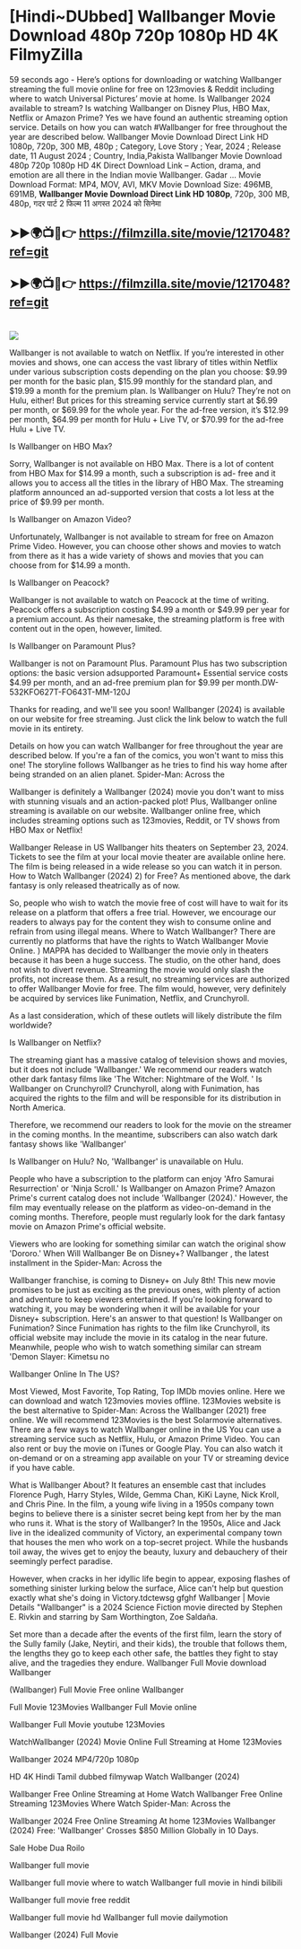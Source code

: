 # [Hindi~DUbbed] Wallbanger Movie Download 480p 720p 1080p HD 4K FilmyZilla


59 seconds ago - Here’s options for downloading or watching Wallbanger streaming the full movie online for free on 123movies & Reddit including where to watch Universal Pictures’ movie at home. Is Wallbanger 2024 available to stream? Is watching Wallbanger on Disney Plus, HBO Max, Netflix or Amazon Prime? Yes we have found an authentic streaming option service. Details on how you can watch #Wallbanger for free throughout the year are described below. Wallbanger Movie Download Direct Link HD 1080p, 720p, 300 MB, 480p ; Category, Love Story ; Year, 2024 ; Release date, 11 August 2024 ; Country, India,Pakista Wallbanger Movie Download 480p 720p 1080p HD 4K Direct Download Link – Action, drama, and emotion are all there in the Indian movie Wallbanger. Gadar ...
Movie Download Format: MP4, MOV, AVI, MKV
Movie Download Size: 496MB, 691MB, **Wallbanger Movie Download Direct Link HD 1080p**, 720p, 300 MB, 480p, गदर पार्ट 2 फिल्म 11 अगस्त 2024 को सिनेमा

## ➤►🌍📺📱👉   https://filmzilla.site/movie/1217048?ref=git

## ➤►🌍📺📱👉   https://filmzilla.site/movie/1217048?ref=git

#

<img src="https://image.tmdb.org/t/p/w780//mghFVj29zoubxOrO2d6Y3ScrYNu.jpg" />

Wallbanger is not available to watch on Netflix. If you’re interested in other movies and shows, one can access the vast library of titles within Netflix under various subscription costs depending on the plan you choose: $9.99 per month for the basic plan, $15.99 monthly for the standard plan, and $19.99 a month for the premium plan. Is Wallbanger on Hulu? They’re not on Hulu, either! But prices for this streaming service currently start at $6.99 per month, or $69.99 for the whole year. For the ad-free version, it’s $12.99 per month, $64.99 per month for Hulu + Live TV, or $70.99 for the ad-free Hulu + Live TV.

Is Wallbanger on HBO Max?

Sorry, Wallbanger is not available on HBO Max. There is a lot of content from HBO Max for $14.99 a month, such a subscription is ad- free and it allows you to access all the titles in the library of HBO Max. The streaming platform announced an ad-supported version that costs a lot less at the price of $9.99 per month.

Is Wallbanger on Amazon Video?

Unfortunately, Wallbanger is not available to stream for free on Amazon Prime Video. However, you can choose other shows and movies to watch from there as it has a wide variety of shows and movies that you can choose from for $14.99 a month.

Is Wallbanger on Peacock?

Wallbanger is not available to watch on Peacock at the time of writing. Peacock offers a subscription costing $4.99 a month or $49.99 per year for a premium account. As their namesake, the streaming platform is free with content out in the open, however, limited.

Is Wallbanger on Paramount Plus?

Wallbanger is not on Paramount Plus. Paramount Plus has two subscription options: the basic version adsupported Paramount+ Essential service costs $4.99 per month, and an ad-free premium plan for $9.99 per month.DW-532KFO627T-FO643T-MM-120J

Thanks for reading, and we'll see you soon! Wallbanger (2024) is available on our website for free streaming. Just click the link below to watch the full movie in its entirety.

Details on how you can watch Wallbanger for free throughout the year are described below. If you're a fan of the comics, you won't want to miss this one! The storyline follows Wallbanger as he tries to find his way home after being stranded on an alien planet. Spider-Man: Across the

Wallbanger is definitely a Wallbanger (2024) movie you don't want to miss with stunning visuals and an action-packed plot! Plus, Wallbanger online streaming is available on our website. Wallbanger online free, which includes streaming options such as 123movies, Reddit, or TV shows from HBO Max or Netflix!

Wallbanger Release in US Wallbanger hits theaters on September 23, 2024. Tickets to see the film at your local movie theater are available online here. The film is being released in a wide release so you can watch it in person. How to Watch Wallbanger (2024) 2) for Free? As mentioned above, the dark fantasy is only released theatrically as of now.

So, people who wish to watch the movie free of cost will have to wait for its release on a platform that offers a free trial. However, we encourage our readers to always pay for the content they wish to consume online and refrain from using illegal means. Where to Watch Wallbanger? There are currently no platforms that have the rights to Watch Wallbanger Movie Online. ) MAPPA has decided to Wallbanger the movie only in theaters because it has been a huge success. The studio, on the other hand, does not wish to divert revenue. Streaming the movie would only slash the profits, not increase them. As a result, no streaming services are authorized to offer Wallbanger Movie for free. The film would, however, very definitely be acquired by services like Funimation, Netflix, and Crunchyroll.

As a last consideration, which of these outlets will likely distribute the film worldwide?

Is Wallbanger on Netflix?

The streaming giant has a massive catalog of television shows and movies, but it does not include 'Wallbanger.' We recommend our readers watch other dark fantasy films like 'The Witcher: Nightmare of the Wolf. ' Is Wallbanger on Crunchyroll? Crunchyroll, along with Funimation, has acquired the rights to the film and will be responsible for its distribution in North America.

Therefore, we recommend our readers to look for the movie on the streamer in the coming months. In the meantime, subscribers can also watch dark fantasy shows like 'Wallbanger'

Is Wallbanger on Hulu? No, 'Wallbanger' is unavailable on Hulu.

People who have a subscription to the platform can enjoy 'Afro Samurai Resurrection' or 'Ninja Scroll.' Is Wallbanger on Amazon Prime? Amazon Prime's current catalog does not include 'Wallbanger (2024).' However, the film may eventually release on the platform as video-on-demand in the coming months. Therefore, people must regularly look for the dark fantasy movie on Amazon Prime's official website.

Viewers who are looking for something similar can watch the original show 'Dororo.' When Will Wallbanger Be on Disney+? Wallbanger , the latest installment in the Spider-Man: Across the

Wallbanger franchise, is coming to Disney+ on July 8th! This new movie promises to be just as exciting as the previous ones, with plenty of action and adventure to keep viewers entertained. If you're looking forward to watching it, you may be wondering when it will be available for your Disney+ subscription. Here's an answer to that question! Is Wallbanger on Funimation? Since Funimation has rights to the film like Crunchyroll, its official website may include the movie in its catalog in the near future. Meanwhile, people who wish to watch something similar can stream 'Demon Slayer: Kimetsu no

Wallbanger Online In The US?

Most Viewed, Most Favorite, Top Rating, Top IMDb movies online. Here we can download and watch 123movies movies offline. 123Movies website is the best alternative to Spider-Man: Across the Wallbanger (2021) free online. We will recommend 123Movies is the best Solarmovie alternatives. There are a few ways to watch Wallbanger online in the US You can use a streaming service such as Netflix, Hulu, or Amazon Prime Video. You can also rent or buy the movie on iTunes or Google Play. You can also watch it on-demand or on a streaming app available on your TV or streaming device if you have cable.

What is Wallbanger About? It features an ensemble cast that includes Florence Pugh, Harry Styles, Wilde, Gemma Chan, KiKi Layne, Nick Kroll, and Chris Pine. In the film, a young wife living in a 1950s company town begins to believe there is a sinister secret being kept from her by the man who runs it. What is the story of Wallbanger? In the 1950s, Alice and Jack live in the idealized community of Victory, an experimental company town that houses the men who work on a top-secret project. While the husbands toil away, the wives get to enjoy the beauty, luxury and debauchery of their seemingly perfect paradise.

However, when cracks in her idyllic life begin to appear, exposing flashes of something sinister lurking below the surface, Alice can't help but question exactly what she's doing in Victory.tdctewsg gfghf Wallbanger | Movie Details "Wallbanger" is a 2024 Science Fiction movie directed by Stephen E. Rivkin and starring by Sam Worthington, Zoe Saldaña.

Set more than a decade after the events of the first film, learn the story of the Sully family (Jake, Neytiri, and their kids), the trouble that follows them, the lengths they go to keep each other safe, the battles they fight to stay alive, and the tragedies they endure. Wallbanger Full Movie download Wallbanger

(Wallbanger) Full Movie Free online Wallbanger

Full Movie 123Movies Wallbanger Full Movie online

Wallbanger Full Movie youtube 123Movies

WatchWallbanger (2024) Movie Online Full Streaming at Home 123Movies

Wallbanger 2024 MP4/720p 1080p

HD 4K Hindi Tamil dubbed filmywap Watch Wallbanger (2024)

Wallbanger Free Online Streaming at Home Watch Wallbanger Free Online Streaming 123Movies Where Watch Spider-Man: Across the

Wallbanger 2024 Free Online Streaming At home 123Movies Wallbanger (2024) Free: 'Wallbanger' Crosses $850 Million Globally in 10 Days.

Sale Hobe Dua Roilo

Wallbanger full movie

Wallbanger full movie where to watch Wallbanger full movie in hindi bilibili

Wallbanger full movie free reddit

Wallbanger full movie hd Wallbanger full movie dailymotion

Wallbanger (2024) Full Movie